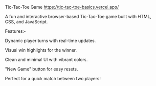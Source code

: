 Tic-Tac-Toe Game
https://tic-tac-toe-basics.vercel.app/

A fun and interactive browser-based Tic-Tac-Toe game built with HTML, CSS, and JavaScript.

Features:-

Dynamic player turns with real-time updates.

Visual win highlights for the winner.

Clean and minimal UI with vibrant colors.

"New Game" button for easy resets.

Perfect for a quick match between two players!
